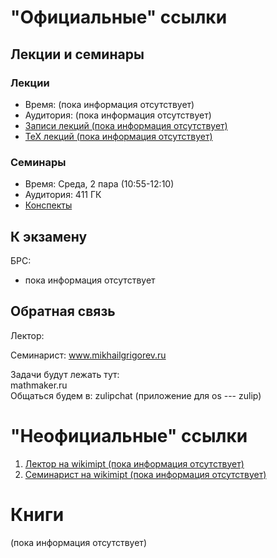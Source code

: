 # "Официальные" ссылки

## Лекции и семинары
### Лекции  
- Время: (пока информация отсутствует)
- Аудитория: (пока информация отсутствует)
- [Записи лекций (пока информация отсутствует)]()
- [ТеХ лекций (пока информация отсутствует)]()

### Семинары  
- Время: Среда, 2 пара (10:55-12:10)
- Аудитория: 411 ГК
- [Конспекты](https://drive.google.com/drive/folders/1ofoZAiQtgMIzhG29yC2liXARtV4u5art?usp=sharing)

## К экзамену
БРС:  
- пока информация отсутствует

## Обратная связь
Лектор:  

Семинарист:
www.mikhailgrigorev.ru  

Задачи будут лежать тут:  
mathmaker.ru   
Общаться будем в: zulipchat (приложение для os --- zulip)  

# "Неофициальные" ссылки
1. [Лектор на wikimipt (пока информация отсутствует)]()  
1. [Семинарист на wikimipt (пока информация отсутствует)]()  

# Книги
(пока информация отсутствует)

